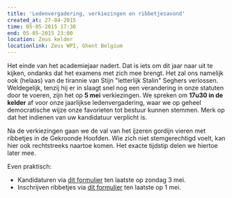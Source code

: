 ```yaml
---
title: 'Ledenvergadering, verkiezingen en ribbetjesavond'
created_at: 27-04-2015
time: 05-05-2015 17:30
end: 05-05-2015 23:00
location: Zeus kelder
locationlink: Zeus WPI, Ghent Belgium
---
```


Het einde van het academiejaar nadert. Dat is iets om dit jaar naar uit te kijken, ondanks dat het examens met zich mee brengt. Het zal ons namelijk ook (helaas) van de tirannie van Stijn "letterlijk Stalin" Seghers verlossen. Weldegelijk, tenzij hij er in slaagt snel nog een verandering in onze statuten door te voeren, zijn het op **5 mei** verkiezingen. We spreken om **17u30 in de kelder** af voor onze jaarlijkse ledenvergadering, waar we op geheel democratische wijze onze favorieten tot bestuur kunnen stemmen. Merk op dat het indienen van uw kandidatuur verplicht is.

Na de verkiezingen gaan we de val van het ijzeren gordijn vieren met ribbetjes in de Gekroonde Hoofden. Wie zich niet stemgerechtigd voelt, kan hier ook rechtstreeks naartoe komen. Het exacte tijdstip delen we hiertoe later mee.

Even praktisch:

- Kandidaturen via [dit formulier](https://goo.gl/forms/EjfIwWoqvW) ten laatste op zondag 3 mei.
- Inschrijven ribbetjes via [dit formulier](https://goo.gl/forms/1PfnNISHLg) ten laatste op 1 mei.

